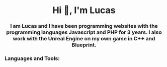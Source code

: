 <h1 align="center">Hi 👋, I'm Lucas</h1>
<h3 align="center">I am Lucas and I have been programming websites with the programming languages Javascript and PHP for 3 years. I also work with the Unreal Engine on my own game in C++ and Blueprint.</h3>




<h3 align="left">Languages and Tools:</h3>
